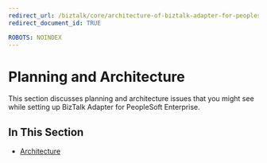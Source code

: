 ```yaml
---
redirect_url: /biztalk/core/architecture-of-biztalk-adapter-for-peoplesoft-enterprise/
redirect_document_id: TRUE

ROBOTS: NOINDEX
--- 
```


# Planning and Architecture
This section discusses planning and architecture issues that you might see while setting up BizTalk Adapter for PeopleSoft Enterprise.  
  
## In This Section  
  
-   [Architecture](../core/architecture-of-biztalk-adapter-for-peoplesoft-enterprise.md)